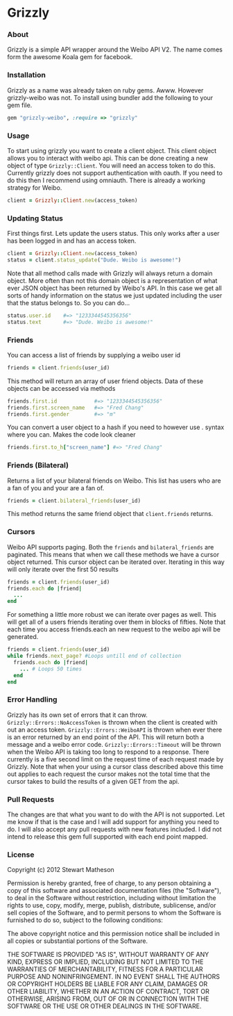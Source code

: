 Grizzly
===================

### About
Grizzly is a simple API wrapper around the Weibo API V2. The name comes form the awesome Koala gem for facebook.

### Installation
Grizzly as a name was already taken on ruby gems. Awww. However grizzly-weibo was not. To install using bundler
add the following to your gem file.

```ruby
gem "grizzly-weibo", :require => "grizzly"
```

### Usage
To start using grizzly you want to create a client object. This client object allows you to interact with weibo api.
This can be done creating a new object of type ```Grizzly::Client```. You will need an access token 
to do this. Currently grizzly does not support authentication with oauth. If you need to do this then I recommend
using omniauth. There is already a working strategy for Weibo.

```ruby 
client = Grizzly::Client.new(access_token)
```

### Updating Status
First things first. Lets update the users status. This only works after a user has been logged in and has an access token.

```ruby
client = Grizzly::Client.new(access_token)
status = client.status_update("Dude. Weibo is awesome!")
```

Note that all method calls made with Grizzly will always return a domain object. More often than not this domain object
is a representation of what ever JSON object has been returned by Weibo's API. In this case we get all sorts of handy
information on the status we just updated including the user that the status belongs to. So you can do...

```ruby
status.user.id    #=> "1233344545356356"
status.text       #=> "Dude. Weibo is awesome!"
```


### Friends
You can access a list of friends by supplying a weibo user id

```ruby
friends = client.friends(user_id)
```

This method will return an array of user friend objects. Data of these objects can be accessed via methods

```ruby
friends.first.id            #=> "1233344545356356"
friends.first.screen_name   #=> "Fred Chang"
friends.first.gender        #=> "m"
```

You can convert a user object to a hash if you need to however use . syntax where you can. Makes the code look cleaner

```ruby
friends.first.to_h["screen_name"] #=> "Fred Chang"
```

### Friends (Bilateral) 
Returns a list of your bilateral friends on Weibo. This list has users who are a fan of you and your are a fan of.

```ruby
friends = client.bilateral_friends(user_id)
```

This method returns the same friend object that ```client.friends``` returns.

### Cursors
Weibo API supports paging. Both the ```friends``` and ```bilateral_friends``` are paginated. This means that when we
call these methods we have a cursor object returned. This cursor object can be iterated over. Iterating in this way will
only iterate over the first 50 results

```ruby
friends = client.friends(user_id)
friends.each do |friend|
  ...
end
```

For something a little more robust we can iterate over pages as well. This will get all of a users friends iterating
over them in blocks of fifties. Note that each time you access friends.each an new request to the weibo api will be
generated.

```ruby
friends = client.friends(user_id)
while friends.next_page? #Loops untill end of collection
  friends.each do |friend|
    ... # Loops 50 times
  end
end
```

### Error Handling
Grizzly has its own set of errors that it can throw. ```Grizzly::Errors::NoAccessToken``` is thrown when the client is created with out an access token. ```Grizzly::Errors::WeiboAPI``` is thrown when ever there is an error returned by an end point of the API. This will return both a message and a weibo error code. ```Grizzly::Errors::Timeout``` will be thrown when the Weibo API is taking too long to respond to a response. There currently is a five second limit on the request time of each request made by Grizzly. Note that when your using a cursor class described above this time out applies to each request the cursor makes not the total time that the cursor takes to build the results of a given GET from the api.

### Pull Requests
The changes are that what you want to do with the API is not supported. Let me know if that is the case and I will add support for anything you need to do. I will also accept any pull requests with new features included. I did not intend to release this gem full supported with each end point mapped.

### License
Copyright (c) 2012 Stewart Matheson

Permission is hereby granted, free of charge, to any person obtaining a copy of this software and associated documentation files (the "Software"), to deal in the Software without restriction, including without limitation the rights to use, copy, modify, merge, publish, distribute, sublicense, and/or sell copies of the Software, and to permit persons to whom the Software is furnished to do so, subject to the following conditions:

The above copyright notice and this permission notice shall be included in all copies or substantial portions of the Software.

THE SOFTWARE IS PROVIDED "AS IS", WITHOUT WARRANTY OF ANY KIND, EXPRESS OR IMPLIED, INCLUDING BUT NOT LIMITED TO THE WARRANTIES OF MERCHANTABILITY, FITNESS FOR A PARTICULAR PURPOSE AND NONINFRINGEMENT. IN NO EVENT SHALL THE AUTHORS OR COPYRIGHT HOLDERS BE LIABLE FOR ANY CLAIM, DAMAGES OR OTHER LIABILITY, WHETHER IN AN ACTION OF CONTRACT, TORT OR OTHERWISE, ARISING FROM, OUT OF OR IN CONNECTION WITH THE SOFTWARE OR THE USE OR OTHER DEALINGS IN THE SOFTWARE.
